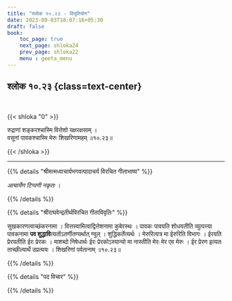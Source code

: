 ```yaml
---
title: "श्लोक १०.२३ - विभूतियोग"
date: 2023-09-03T18:07:16+05:30
draft: false
book:
    toc_page: true
    next_page: shloka24
    prev_page: shloka22
    menu : geeta_menu
---
```




## श्लोक १०.२३ {class=text-center}

<br/>

{{< shloka  "0"  >}}

रुद्राणां शङ्करश्चास्मि वित्तेशो यक्षरक्षसाम् ।  
वसूनां पावकश्चास्मि मेरुः शिखरिणामहम् ॥१०.२३॥ 

{{< /shloka >}}

---


{{% details "श्रीमत्मध्वाचार्यभगवत्पादाचर्य विरचित  गीताभाष्य" %}}

*आचार्येण टिप्पणी नकृतः* ।

{{% /details %}}



{{% details "श्रीराघवेन्द्रतीर्थविरचित गीताविवृतिः" %}}

सुखकारणत्वाच्छंकरनामा । 
वित्तस्वामित्वाद्वित्तेशनामा कुबेरस्थः ।
पावकः पावयति शोधयतीति व्युत्पत्त्या पावकनामा 
**पव शुद्धावि**त्यतोंऽतर्णीतण्यर्थात्‌ ण्वुल्‌ । 
शुद्धिकर्तेत्यर्थः । 
मेरुरित्यत्र मा ईरुरिति विभागः । ईरयति प्रेरयतीति 
ईरः प्रेरकः । माशब्दो निषेधार्थः
ईरः प्रेरकोऽस्यान्यो मा नास्तीति मेरः मेर एव मेरुः । 
ईर प्रेरण इत्यतः ताच्छील्यार्थे उप्रत्ययः । 
शिखरिणां पर्वतानाम्‌ ॥१०.२३॥

{{% /details %}}



{{% details "पद विचार" %}}


{{% /details %}}
